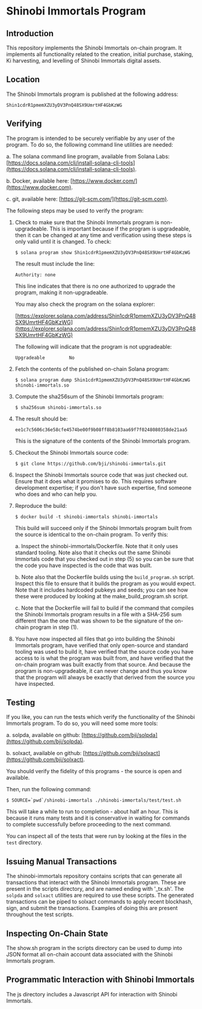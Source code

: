 
# Shinobi Immortals Program

## Introduction

This repository implements the Shinobi Immortals on-chain program.  It implements all
functionality related to the creation, initial purchase, staking, Ki harvesting, and
levelling of Shinobi Immortals digital assets.


## Location

The Shinobi Immortals program is published at the following address:

`Shin1cdrR1pmemXZU3yDV3PnQ48SX9UmrtHF4GbKzWG`


## Verifying

The program is intended to be securely verifiable by any user of the program.  To do
so, the following command line utilities are needed:

a. The solana command line program, available from Solana Labs: [https://docs.solana.com/cli/install-solana-cli-tools](https://docs.solana.com/cli/install-solana-cli-tools).

b. Docker, available here: [https://www.docker.com/](https://www.docker.com).

c. git, available here: [https://git-scm.com/](https://git-scm.com).

The following steps may be used to verify the program:

1. Check to make sure that the Shinobi Immortals program is non-upgradeable.  This is
   important because if the program is upgradeable, then it can be changed at any time
   and verification using these steps is only valid until it is changed.  To check:

   ```$ solana program show Shin1cdrR1pmemXZU3yDV3PnQ48SX9UmrtHF4GbKzWG```

   The result must include the line:

    ```Authority: none```

    This line indicates that there is no one authorized to upgrade the program, making it
    non-upgradeable.

    You may also check the program on the solana explorer:

    [https://explorer.solana.com/address/Shin1cdrR1pmemXZU3yDV3PnQ48SX9UmrtHF4GbKzWG](https://explorer.solana.com/address/Shin1cdrR1pmemXZU3yDV3PnQ48SX9UmrtHF4GbKzWG)

    The following will indicate that the program is not upgradeable:

    ```Upgradeable         No```
   
2. Fetch the contents of the published on-chain Solana program:

   ```$ solana program dump Shin1cdrR1pmemXZU3yDV3PnQ48SX9UmrtHF4GbKzWG shinobi-immortals.so```

3. Compute the sha256sum of the Shinobi Immortals program:

   ```$ sha256sum shinobi-immortals.so```

4. The result should be:

   `ee1c7c5606c36e58cfe4574be00f9b08ff8b8103aa69f7f0248080358de21aa5`

   This is the signature of the contents of the Shinobi Immortals program.

5. Checkout the Shinobi Immortals source code:

   ```$ git clone https://github.com/bji/shinobi-immortals.git```

6. Inspect the Shinobi Immortals source code that was just checked out.  Ensure that it does
   what it promises to do.  This requires software development expertise; if you don't have
   such expertise, find someone who does and who can help you.

7. Reproduce the build:

   ```$ docker build -t shinobi-immortals shinobi-immortals```

   This build will succeed only if the Shinobi Immortals program built from the source is
   identical to the on-chain program.  To verify this:

   a. Inspect the shinobi-immortals/Dockerfile.  Note that it only uses standard tooling.  Note
      also that it checks out the same Shinobi Immortals code that you checked out in step (5)
      so you can be sure that the code you have inspected is the code that was built.

   b. Note also that the Dockerfile builds using the `build_program.sh` script.  Inspect this
      file to ensure that it builds the program as you would expect.  Note that it includes
      hardcoded pubkeys and seeds; you can see how these were produced by looking at the
      make_build_program.sh script.

   c. Note that the Dockerfile will fail to build if the command that compiles the Shinobi
      Immortals program results in a file with a SHA-256 sum different than the one that was
      shown to be the signature of the on-chain program in step (1).

8. You have now inspected all files that go into building the Shinobi Immortals program, have
   verified that only open-source and standard tooling was used to build it, have verified that
   the source code you have access to is what the program was built from, and have verified
   that the on-chain program was built exactly from that source.  And because the program
   is non-upgradeable, it can never change and thus you know that the program will always be
   exactly that derived from the source you have inspected.


## Testing

If you like, you can run the tests which verify the functionality of the Shinobi Immortals program.
To do so, you will need some more tools:

a. solpda, available on github: [https://github.com/bji/solpda](https://github.com/bji/solpda).

b. solxact, available on github: [https://github.com/bji/solxact](https://github.com/bji/solxact).

You should verify the fidelity of this programs - the source is open and available.

Then, run the following command:

```$ SOURCE=`pwd`/shinobi-immortals ./shinobi-immortals/test/test.sh```

This will take a while to run to completion - about half an hour.  This is because it runs many
tests and it is conservative in waiting for commands to complete successfully before proceeding
to the next command.

You can inspect all of the tests that were run by looking at the files in the `test` directory.


## Issuing Manual Transactions


The shinobi-immortals repository contains scripts that can generate all transactions that
interact with the Shinobi Immortals program.  These are present in the scripts directory,
and are named ending with '_tx.sh'.  The `solpda` and `solxact` utilities are required to
use these scripts.  The generated transactions can be piped to solxact commands to apply
recent blockhash, sign, and submit the transactions.  Examples of doing this are present
throughout the test scripts.


## Inspecting On-Chain State


The show.sh program in the scripts directory can be used to dump into JSON format all
on-chain account data associated with the Shinobi Immortals program.


## Programmatic Interaction with Shinobi Immortals

The js directory includes a Javascript API for interaction with Shinobi Immortals.
